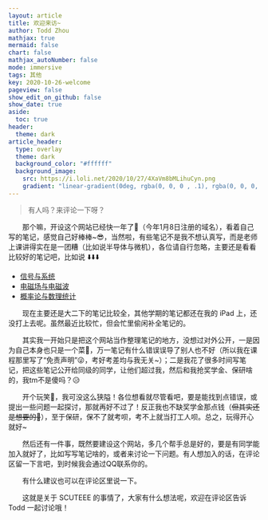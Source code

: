 ```yaml
---
layout: article
title: 欢迎来访~
author: Todd Zhou
mathjax: true
mermaid: false
chart: false
mathjax_autoNumber: false
mode: immersive
tags: 其他
key: 2020-10-26-welcome
pageview: false
show_edit_on_github: false
show_date: true
aside:
  toc: true
header:
  theme: dark
article_header:
  type: overlay
  theme: dark
  background_color: "#ffffff"
  background_image:
    src: https://i.loli.net/2020/10/27/4XaVm8bMLihuCyn.png
    gradient: "linear-gradient(0deg, rgba(0, 0, 0 , .1), rgba(0, 0, 0, .1))"
---
```


> 有人吗？来评论一下呀？

<!--more-->

&emsp;&emsp;那个嘛，开设这个网站已经快一年了🥳（今年1月8日注册的域名），看着自己写的笔记，感觉自己好棒棒~😎，当然啦，有些笔记不是我不想认真写，而是老师上课讲得实在是一团糟（比如说半导体与微机），各位请自行忽略，主要还是看看比较好的笔记吧，比如说 ⬇️⬇️⬇️

* [信号与系统](https://scuteee.com/courses/sophomore/signalandsystem/index)
* [电磁场与电磁波](https://scuteee.com/courses/sophomore/electromagnetism/index)
* [概率论与数理统计](https://scuteee.com/courses/sophomore/statistics/index)

&emsp;&emsp;现在主要还是大二下的笔记比较全，其他学期的笔记都还在我的 iPad 上，还没打上去呢。虽然最近比较忙，但会忙里偷闲补全笔记的。

&emsp;&emsp;其实我一开始只是把这个网站当作整理笔记的地方，没想过对外公开，一是因为自己本身也只是一个菜🐤，万一笔记有什么错误误导了别人也不好（所以我在课程那里写了“免责声明”😜，考好考差均与我无关~）；二是我花了很多时间写笔记，把这些笔记公开给同级的同学，让他们超过我，然后和我抢奖学金、保研啥的，我tm不是傻吗？😥 

&emsp;&emsp;开个玩笑🤪，我可没这么狭隘！各位想看就尽管看吧，要是能找到点错误，或提出一些问题一起探讨，那就再好不过了！反正我也不缺奖学金那点钱（~~但其实还是想要的🤥~~），至于保研，保不了就考呗，考不上就当打工人呗。总之，玩得开心就好~

&emsp;&emsp;然后还有一件事，既然要建设这个网站，多几个帮手总是好的，要是有同学能加入就好了，比如写写笔记啥的，或者来讨论一下问题。有人想加入的话，在评论区留一下言吧，到时候我会通过QQ联系你的。

&emsp;&emsp;有什么建议也可以在评论区里说一下。

&emsp;&emsp;这就是关于 SCUTEEE 的事情了，大家有什么想法呢，欢迎在评论区告诉 Todd 一起讨论哦！